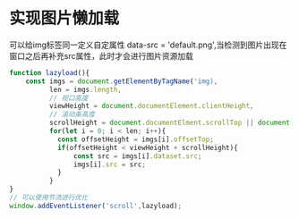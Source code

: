 # 实现图片懒加载

可以给img标签同一定义自定属性 data-src = 'default.png',当检测到图片出现在窗口之后再补充src属性，此时才会进行图片资源加载

```javascript
function lazyload(){
	const imgs = document.getElementByTagName('img),
		  len = imgs.length,
		  // 视口高度
		  viewHeight = document.documentElement.clientHeight,
		  // 滚动条高度
		  scrollHeight = document.documentElment.scrollTop || document.body.scrollTop;
		  for(let i = 0; i < len; i++){
		  	const offsetHeight = imgs[i].offsetTop;
		  	if(offsetHeight < viewHeight + scrollHeight){
		  		const src = imgs[i].dataset.src;
		  		imgs[i].src = src;
		  	}
		  }
}
// 可以使用节流进行优化
window.addEventListener('scroll',lazyload);
```
